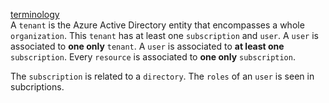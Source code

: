 [terminology](https://docs.microsoft.com/en-us/azure/azure-glossary-cloud-terminology)  
A ``tenant`` is the Azure Active Directory entity that encompasses a whole ``organization``.
This ``tenant`` has at least one ``subscription`` and ``user``.
A `user` is associated to **one only** ``tenant``. A `user` is associated to **at least one** ``subscription``.
Every `resource` is associated to **one only** `subscription`.  

The `subscription` is related to a `directory`. The `roles` of an `user` is seen in subcriptions.